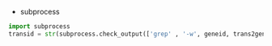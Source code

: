 - subprocess

```python
import subprocess
transid = str(subprocess.check_output(['grep' , '-w', geneid, trans2gene])).strip()
```
